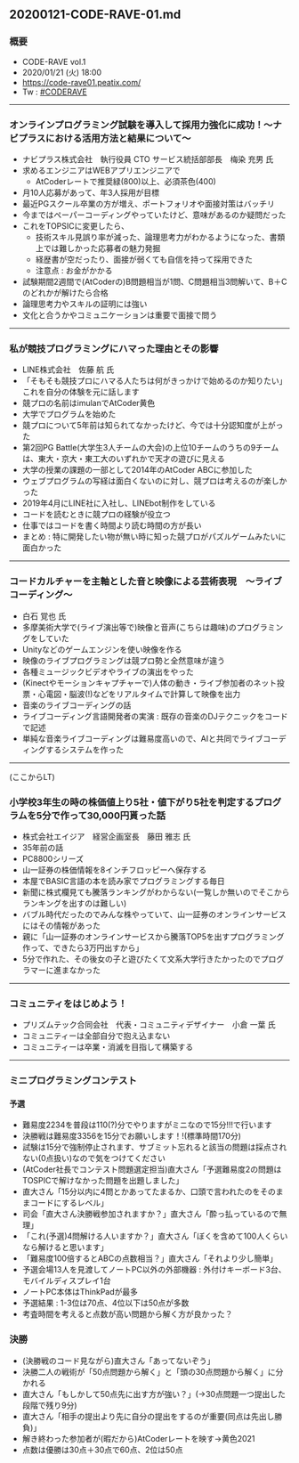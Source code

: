 20200121-CODE-RAVE-01.md
-----

### 概要

* CODE-RAVE vol.1
* 2020/01/21 (火) 18:00
* https://code-rave01.peatix.com/
* Tw : [#CODERAVE](https://twitter.com/hashtag/CODERAVE)

-----

### オンラインプログラミング試験を導入して採用力強化に成功！〜ナビプラスにおける活用方法と結果について〜

* ナビプラス株式会社　執行役員 CTO サービス統括部部長　梅染 充男 氏
* 求めるエンジニアはWEBアプリエンジニアで
    * AtCoderレートで推奨緑(800)以上、必須茶色(400)
* 月10人応募があって、年3人採用が目標
* 最近PGスクール卒業の方が増え、ポートフォリオや面接対策はバッチリ
* 今まではペーパーコーディングやっていたけど、意味があるのか疑問だった
* これをTOPSICに変更したら、
    * 技術スキル見誤り率が減った、論理思考力がわかるようになった、書類上では難しかった応募者の魅力発掘
    * 経歴書が空だったり、面接が弱くても自信を持って採用できた
    * 注意点 : お金がかかる
* 試験期間2週間で(AtCoderの)B問題相当が1問、C問題相当3問解いて、B＋Cのどれかが解けたら合格
* 論理思考力やスキルの証明には強い
* 文化と合うかやコミュニケーションは重要で面接で問う

-----

### 私が競技プログラミングにハマった理由とその影響

* LINE株式会社　佐藤 航 氏
* 「そもそも競技プロにハマる人たちは何がきっかけで始めるのか知りたい」これを自分の体験を元に話します
* 競プロの名前はimulanでAtCoder黄色
* 大学でプログラムを始めた
* 競プロについて5年前は知られてなかったけど、今では十分認知度が上がった
* 第2回PG Battle(大学生3人チームの大会)の上位10チームのうちの9チームは、東大・京大・東工大のいずれかで天才の遊びに見える
* 大学の授業の課題の一部として2014年のAtCoder ABCに参加した
* ウェブプログラムの写経は面白くないのに対し、競プロは考えるのが楽しかった
* 2019年4月にLINE社に入社し、LINEbot制作をしている
* コードを読むときに競プロの経験が役立つ
* 仕事ではコードを書く時間より読む時間の方が長い
* まとめ : 特に開発したい物が無い時に知った競プロがパズルゲームみたいに面白かった

-----

### コードカルチャーを主軸とした音と映像による芸術表現　～ライブコーディング～

* 白石 覚也 氏
* 多摩美術大学で(ライブ演出等で)映像と音声(こちらは趣味)のプログラミングをしていた
* Unityなどのゲームエンジンを使い映像を作る
* 映像のライブプログラミングは競プロ勢と全然意味が違う
* 各種ミュージックビデオやライブの演出をやった
* (Kinectやモーションキャプチャーで)人体の動き・ライブ参加者のネット投票・心電図・脳波(!)などをリアルタイムで計算して映像を出力
* 音楽のライブコーディングの話
* ライブコーディング言語開発者の実演 : 既存の音楽のDJテクニックをコードで記述
* 単純な音楽ライブコーディングは難易度高いので、AIと共同でライブコーディングするシステムを作った

-----

(ここからLT)

### 小学校3年生の時の株価値上り5社・値下がり5社を判定するプログラムを5分で作って30,000円貰った話

* 株式会社エイジア　経営企画室長　藤田 雅志 氏
* 35年前の話
* PC8800シリーズ
* 山一証券の株価情報を8インチフロッピーへ保存する
* 本屋でBASIC言語の本を読み家でプログラミングする毎日
* 新聞に株式欄見ても騰落ランキングがわからない(一覧しか無いのでそこからランキングを出すのは難しい)
* バブル時代だったのでみんな株やっていて、山一証券のオンラインサービスにはその情報があった
* 親に「山一証券のオンラインサービスから騰落TOP5を出すプログラミング作って、できたら3万円出すから」
* 5分で作れた、その後女の子と遊びたくて文系大学行きたかったのでプログラマーに進まなかった

-----

### コミュニティをはじめよう！

* プリズムテック合同会社　代表・コミュニティデザイナー　小倉 一葉 氏
* コミュニティーは全部自分で抱え込まない
* コミュニティーは卒業・消滅を目指して構築する

-----

### ミニプログラミングコンテスト

#### 予選

* 難易度2234を普段は110(?)分でやりますがミニなので15分!!!で行います
* 決勝戦は難易度3356を15分でお願いします！!(標準時間170分)
* 試験は15分で強制停止されます、サブミット忘れると該当の問題は採点されない(0点扱い)なので気をつけてください
* (AtCoder社長でコンテスト問題選定担当)直大さん「予選難易度2の問題はTOSPICで解けなかった問題を出題しました」
* 直大さん「15分以内に4問とかあってたまるか、口頭で言われたのをそのままコードにするレベル」
* 司会「直大さん決勝戦参加されますか？」直大さん「酔っ払っているので無理」
* 「これ(予選)4問解ける人いますか？」直大さん「ぼくを含めて100人くらいなら解けると思います」
* 「難易度100倍するとABCの点数相当？」直大さん「それより少し簡単」
* 予選会場13人を見渡してノートPC以外の外部機器 : 外付けキーボード3台、モバイルディスプレイ1台
* ノートPC本体はThinkPadが最多
* 予選結果 : 1-3位は70点、4位以下は50点が多数
* 考査時間を考えると点数が高い問題から解く方が良かった？

### 決勝

* (決勝戦のコード見ながら)直大さん「あってないぞう」
* 決勝二人の戦術が「50点問題から解く」と「頭の30点問題から解く」に分かれる
* 直大さん「もしかして50点先に出す方が強い？」(→30点問題一つ提出した段階で残り9分)
* 直大さん「相手の提出より先に自分の提出をするのが重要(同点は先出し勝負)」
* 解き終わった参加者が(暇だから)AtCoderレートを映す→黄色2021
* 点数は優勝は30点＋30点で60点、2位は50点
